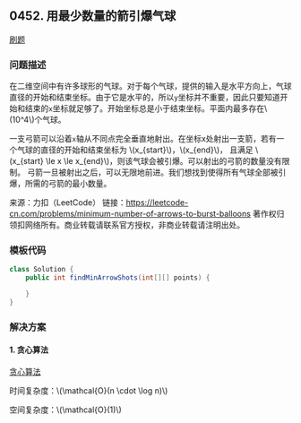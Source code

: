 <script src="https://cdn.bootcss.com/mathjax/2.7.7/MathJax.js?config=TeX-AMS-MML_HTMLorMML"></script>

## 0452. 用最少数量的箭引爆气球

[刷题](qu0452/solu/Solution.java)

### 问题描述

在二维空间中有许多球形的气球。对于每个气球，提供的输入是水平方向上，气球直径的开始和结束坐标。由于它是水平的，所以`y`坐标并不重要，因此只要知道开始和结束的`x`坐标就足够了。开始坐标总是小于结束坐标。平面内最多存在\\(10^4\\)个气球。

一支弓箭可以沿着`x`轴从不同点完全垂直地射出。在坐标x处射出一支箭，若有一个气球的直径的开始和结束坐标为 \\(x_{start}\\)，\\(x_{end}\\)， 且满足  \\(x_{start} \le x \le x_{end}\\)，则该气球会被引爆。可以射出的弓箭的数量没有限制。 弓箭一旦被射出之后，可以无限地前进。我们想找到使得所有气球全部被引爆，所需的弓箭的最小数量。

来源：力扣（LeetCode）
链接：https://leetcode-cn.com/problems/minimum-number-of-arrows-to-burst-balloons
著作权归领扣网络所有。商业转载请联系官方授权，非商业转载请注明出处。

### 模板代码

``` java
class Solution {
    public int findMinArrowShots(int[][] points) {

    }
}
```

### 解决方案

#### 1. 贪心算法

[贪心算法](qu0452/solu1/Solution.java)

时间复杂度：\\(\mathcal{O}(n \cdot \log n)\\)

空间复杂度：\\(\mathcal{O}(1)\\)
